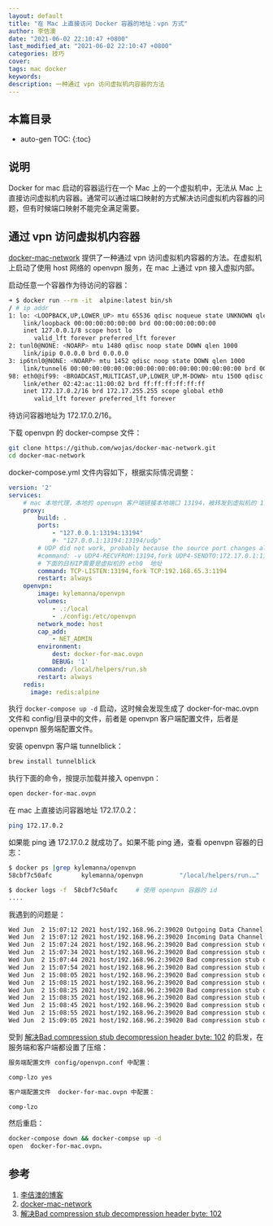 ```yaml
---
layout: default
title: "在 Mac 上直接访问 Docker 容器的地址：vpn 方式"
author: 李佶澳
date: "2021-06-02 22:10:47 +0800"
last_modified_at: "2021-06-02 22:10:47 +0800"
categories: 技巧
cover:
tags: mac docker
keywords:
description: 一种通过 vpn 访问虚拟机内容器的方法
---
```


## 本篇目录

* auto-gen TOC:
{:toc}

## 说明

Docker for mac 启动的容器运行在一个 Mac 上的一个虚拟机中，无法从 Mac 上直接访问虚拟机内容器。通常可以通过端口映射的方式解决访问虚拟机内容器的问题，但有时候端口映射不能完全满足需要。

## 通过 vpn 访问虚拟机内容器

[docker-mac-network][2] 提供了一种通过 vpn 访问虚拟机内容器的方法。在虚拟机上启动了使用 host 网络的 openvpn 服务，在 mac 上通过 vpn 接入虚拟内部。

启动任意一个容器作为待访问的容器：

```sh
➜ $ docker run --rm -it  alpine:latest bin/sh
/ # ip addr
1: lo: <LOOPBACK,UP,LOWER_UP> mtu 65536 qdisc noqueue state UNKNOWN qlen 1000
    link/loopback 00:00:00:00:00:00 brd 00:00:00:00:00:00
    inet 127.0.0.1/8 scope host lo
       valid_lft forever preferred_lft forever
2: tunl0@NONE: <NOARP> mtu 1480 qdisc noop state DOWN qlen 1000
    link/ipip 0.0.0.0 brd 0.0.0.0
3: ip6tnl0@NONE: <NOARP> mtu 1452 qdisc noop state DOWN qlen 1000
    link/tunnel6 00:00:00:00:00:00:00:00:00:00:00:00:00:00:00:00 brd 00:00:00:00:00:00:00:00:00:00:00:00:00:00:00:00
98: eth0@if99: <BROADCAST,MULTICAST,UP,LOWER_UP,M-DOWN> mtu 1500 qdisc noqueue state UP
    link/ether 02:42:ac:11:00:02 brd ff:ff:ff:ff:ff:ff
    inet 172.17.0.2/16 brd 172.17.255.255 scope global eth0
       valid_lft forever preferred_lft forever
```

待访问容器地址为 172.17.0.2/16。

下载 openvpn 的 docker-compse 文件：

```sh
git clone https://github.com/wojas/docker-mac-network.git
cd docker-mac-network
```

docker-compose.yml 文件内容如下，根据实际情况调整：

```yaml
version: '2'
services:
    # mac 本地代理，本地的 openvpn 客户端链接本地端口 13194，被转发到虚拟机的 1194 端口
    proxy:
        build: .
        ports:
            - "127.0.0.1:13194:13194"
            #- "127.0.0.1:13194:13194/udp"
        # UDP did not work, probably because the source port changes all the time
        #command: -v UDP4-RECVFROM:13194,fork UDP4-SENDTO:172.17.0.1:1194
        # 下面的目标IP需要是虚拟机的 eth0  地址
        command: TCP-LISTEN:13194,fork TCP:192.168.65.3:1194
        restart: always
    openvpn:
        image: kylemanna/openvpn
        volumes:
            - .:/local
            - ./config:/etc/openvpn
        network_mode: host
        cap_add:
            - NET_ADMIN
        environment:
            dest: docker-for-mac.ovpn
            DEBUG: '1'
        command: /local/helpers/run.sh
        restart: always
    redis:
      image: redis:alpine
```

执行 `docker-compose up -d` 启动，这时候会发现生成了 docker-for-mac.ovpn 文件和 config/目录中的文件，前者是 openvpn 客户端配置文件，后者是 openvpn 服务端配置文件。

安装 openvpn 客户端 tunnelblick：

```sh
brew install tunnelblick
```

执行下面的命令，按提示加载并接入 openvpn：

```sh
open docker-for-mac.ovpn
```

在 mac 上直接访问容器地址 172.17.0.2：

```sh
ping 172.17.0.2
```

如果能 ping 通 172.17.0.2 就成功了。如果不能 ping 通，查看 openvpn 容器的日志：

```sh
$ docker ps |grep kylemanna/openvpn
58cbf7c50afc        kylemanna/openvpn          "/local/helpers/run.…"    # openvpn 容器

$ docker logs -f  58cbf7c50afc     # 使用 openpvn 容器的 id
....

```

我遇到的问题是：

```sh
Wed Jun  2 15:07:12 2021 host/192.168.96.2:39020 Outgoing Data Channel: Cipher 'AES-256-GCM' initialized with 256 bit key
Wed Jun  2 15:07:12 2021 host/192.168.96.2:39020 Incoming Data Channel: Cipher 'AES-256-GCM' initialized with 256 bit key
Wed Jun  2 15:07:24 2021 host/192.168.96.2:39020 Bad compression stub decompression header byte: 42
Wed Jun  2 15:07:34 2021 host/192.168.96.2:39020 Bad compression stub decompression header byte: 42
Wed Jun  2 15:07:44 2021 host/192.168.96.2:39020 Bad compression stub decompression header byte: 42
Wed Jun  2 15:07:54 2021 host/192.168.96.2:39020 Bad compression stub decompression header byte: 42
Wed Jun  2 15:08:05 2021 host/192.168.96.2:39020 Bad compression stub decompression header byte: 42
Wed Jun  2 15:08:15 2021 host/192.168.96.2:39020 Bad compression stub decompression header byte: 42
Wed Jun  2 15:08:25 2021 host/192.168.96.2:39020 Bad compression stub decompression header byte: 42
Wed Jun  2 15:08:35 2021 host/192.168.96.2:39020 Bad compression stub decompression header byte: 42
Wed Jun  2 15:08:45 2021 host/192.168.96.2:39020 Bad compression stub decompression header byte: 42
Wed Jun  2 15:08:55 2021 host/192.168.96.2:39020 Bad compression stub decompression header byte: 42
Wed Jun  2 15:09:05 2021 host/192.168.96.2:39020 Bad compression stub decompression header byte: 42

```

受到 [解决Bad compression stub decompression header byte: 102][3] 的启发，在服务端和客户端都设置了压缩：

```sh
服务端配置文件 config/openvpn.conf 中配置：

comp-lzo yes

客户端配置文件  docker-for-mac.ovpn 中配置：

comp-lzo
```

然后重启：

```sh
docker-compose down && docker-compse up -d
open  docker-for-mac.ovpn。
```

## 参考

1. [李佶澳的博客][1]
2. [docker-mac-network][2]
3. [解决Bad compression stub decompression header byte: 102][3]

[1]: https://www.lijiaocn.com "李佶澳的博客"
[2]: https://github.com/wojas/docker-mac-network "docker-mac-network"
[3]: http://www.ttlsa.com/linux/bad-compression-stub-decompression-header-byte-102/ "解决Bad compression stub decompression header byte: 102"

